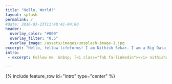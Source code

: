```yaml
---
title: "Hello, World!"
layout: splash
permalink: /
#date: 2016-03-23T11:48:41-04:00
header:
  overlay_color: "#000"
  overlay_filter: "0.5"
  overlay_image: /assets/images/unsplash-image-1.jpg
excerpt: "Hello, fellow lifeforms! I am Nithish Sekar. I am a Big Data Professional with focus on Big Data Engineering and Data Science. I like to learn about the various up and coming technologies in this field and keep myself constantly updated. This blog is my way of giving back to the community."
intro:
 - excerpt: Follow me  &nbsp; [<i class="fab fa-linkedin"></i> nithishsekar](https://linkedin.com/in/nithishsekar){: .btn .btn--linkedin} [<i class="fab fa-google"></i> nithish309@gmail.com](mailto:nithish309@gmail.com){: .btn .btn--google}

---
```


{% include feature_row id="intro" type="center" %}
